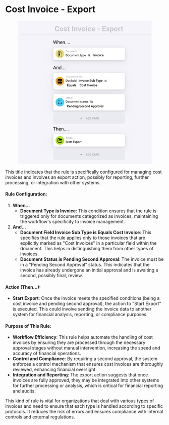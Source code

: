 # Cost Invoice - Export

<figure><img src="../../../.gitbook/assets/Bildschirmfoto 2024-05-03 um 14.53.28.png" alt=""><figcaption></figcaption></figure>

This title indicates that the rule is specifically configured for managing cost invoices and involves an export action, possibly for reporting, further processing, or integration with other systems.

#### Rule Configuration:

1. **When…**
   * **Document Type is Invoice**: This condition ensures that the rule is triggered only for documents categorized as invoices, maintaining the workflow's specificity to invoice management.
2. **And…**
   * **Document Field Invoice Sub Type is Equals Cost Invoice**: This specifies that the rule applies only to those invoices that are explicitly marked as "Cost Invoices" in a particular field within the document. This helps in distinguishing them from other types of invoices.
   * **Document Status is Pending Second Approval**: The invoice must be in a "Pending Second Approval" status. This indicates that the invoice has already undergone an initial approval and is awaiting a second, possibly final, review.

#### Action (Then…):

* **Start Export**: Once the invoice meets the specified conditions (being a cost invoice and pending second approval), the action to "Start Export" is executed. This could involve sending the invoice data to another system for financial analysis, reporting, or compliance purposes.

#### Purpose of This Rule:

* **Workflow Efficiency**: This rule helps automate the handling of cost invoices by ensuring they are processed through the necessary approval stages without manual intervention, increasing the speed and accuracy of financial operations.
* **Control and Compliance**: By requiring a second approval, the system enforces a control mechanism that ensures cost invoices are thoroughly reviewed, enhancing financial oversight.
* **Integration and Reporting**: The export action suggests that once invoices are fully approved, they may be integrated into other systems for further processing or analysis, which is critical for financial reporting and audits.

This kind of rule is vital for organizations that deal with various types of invoices and need to ensure that each type is handled according to specific protocols. It reduces the risk of errors and ensures compliance with internal controls and external regulations.

